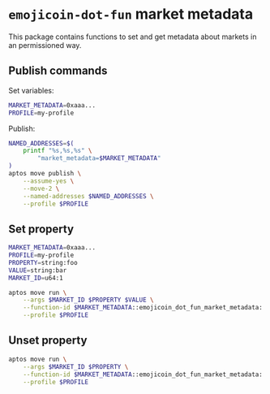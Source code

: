 # `emojicoin-dot-fun` market metadata

This package contains functions to set and get metadata about markets in an permissioned way.

## Publish commands

Set variables:

```sh
MARKET_METADATA=0xaaa...
PROFILE=my-profile
```

Publish:

```sh
NAMED_ADDRESSES=$(
    printf "%s,%s,%s" \
        "market_metadata=$MARKET_METADATA"
)
aptos move publish \
    --assume-yes \
    --move-2 \
    --named-addresses $NAMED_ADDRESSES \
    --profile $PROFILE
```

## Set property

```sh
MARKET_METADATA=0xaaa...
PROFILE=my-profile
PROPERTY=string:foo
VALUE=string:bar
MARKET_ID=u64:1
```

```sh
aptos move run \
    --args $MARKET_ID $PROPERTY $VALUE \
    --function-id $MARKET_METADATA::emojicoin_dot_fun_market_metadata::add_market_property \
    --profile $PROFILE
```

## Unset property

```sh
aptos move run \
    --args $MARKET_ID $PROPERTY \
    --function-id $MARKET_METADATA::emojicoin_dot_fun_market_metadata::remove_market_property \
    --profile $PROFILE
```
